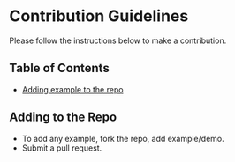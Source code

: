# Contribution Guidelines

Please follow the instructions below to make a contribution.

## Table of Contents

- [Adding example to the repo](#adding-to-the-repo)


## Adding to the Repo

- To add any example, fork the repo, add example/demo.
- Submit a pull request.

